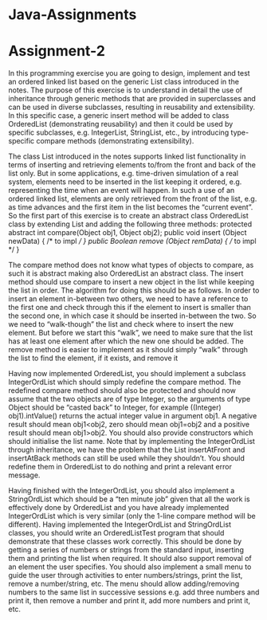 # Java-Assignments
# Assignment-2
In this programming exercise you are going to design, implement and test an ordered linked
list based on the generic List class introduced in the notes. The purpose of this exercise is to
understand in detail the use of inheritance through generic methods that are provided in
superclasses and can be used in diverse subclasses, resulting in reusability and extensibility. In
this specific case, a generic insert method will be added to class OrderedList (demonstrating
reusability) and then it could be used by specific subclasses, e.g. IntegerList, StringList, etc.,
by introducing type-specific compare methods (demonstrating extensibility).

The class List introduced in the notes supports linked list functionality in terms of inserting
and retrieving elements to/from the front and back of the list only. But in some applications,
e.g. time-driven simulation of a real system, elements need to be inserted in the list keeping it
ordered, e.g. representing the time when an event will happen. In such a use of an ordered
linked list, elements are only retrieved from the front of the list, e.g. as time advances and the
first item in the list becomes the “current event”.
So the first part of this exercise is to create an abstract class OrderedList class by extending
List and adding the following three methods:
protected abstract int compare(Object obj1, Object obj2);
public void insert (Object newData) { /* to impl */ }
public Boolean remove (Object remData) { /* to impl */ }

The compare method does not know what types of objects to compare, as such it is abstract
making also OrderedList an abstract class. The insert method should use compare to insert a
new object in the list while keeping the list in order. The algorithm for doing this should be as
follows. In order to insert an element in-between two others, we need to have a reference to
the first one and check through this if the element to insert is smaller than the second one, in
which case it should be inserted in-between the two. So we need to “walk-though” the list and
check where to insert the new element. But before we start this “walk”, we need to make sure
that the list has at least one element after which the new one should be added. The remove
method is easier to implement as it should simply “walk” through the list to find the element,
if it exists, and remove it

Having now implemented OrderedList, you should implement a subclass IntegerOrdList
which should simply redefine the compare method. The redefined compare method should
also be protected and should now assume that the two objects are of type Integer, so the
arguments of type Object should be “casted back” to Integer, for example ((Integer)
obj1).intValue() returns the actual integer value in argument obj1. A negative result should
mean obj1<obj2, zero should mean obj1=obj2 and a positive result should mean obj1>obj2.
You should also provide constructors which should initialise the list name.
Note that by implementing the IntegerOrdList through inheritance, we have the problem that
the List insertAtFront and insertAtBack methods can still be used while they shouldn’t. You
should redefine them in OrderedList to do nothing and print a relevant error message.

Having finished with the IntegerOrdList, you should also implement a StringOrdList which
should be a “ten minute job” given that all the work is effectively done by OrderedList and
you have already implemented IntegerOrdList which is very similar (only the 1-line compare
method will be different).
Having implemented the IntegerOrdList and StringOrdList classes, you should write an
OrderedListTest program that should demonstrate that these classes work correctly. This
should be done by getting a series of numbers or strings from the standard input, inserting
them and printing the list when required. It should also support removal of an element the user
specifies. You should also implement a small menu to guide the user through activities to
enter numbers/strings, print the list, remove a number/string, etc. The menu should allow
adding/removing numbers to the same list in successive sessions e.g. add three numbers and
print it, then remove a number and print it, add more numbers and print it, etc.
